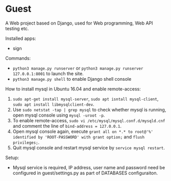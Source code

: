 # Guest

A Web project based on Django, used for Web programming, Web API testing etc.

Installed apps:

- sign

Commands:

- `python3 manage.py runserver` or `python3 manage.py runserver 127.0.0.1:8001` to launch the site.
- `python3 manage.py shell` to enable Django shell console

How to install mysql in Ubuntu 16.04 and enable remote-access:

1. `sudo apt-get install mysql-server`, `sudo apt isntall mysql-client`, `sudo apt install libmysqlclient-dev`.
2. Use `sudo netstat -tap | grep mysql` to check whether mysql is running, open mysql console using `mysql -uroot -p`.
3. To enable remote-access, `sudo vi /etc/mysql/mysql.conf.d/mysqld.cnf` and comment the line of `bind-address = 127.0.0.1`.
4. Open mysql console again, execute `grant all on *.* to root@'%' identified by 'ROOT-PASSWORD' with grant option;` and `flush privileges;`.
5. Quit mysql console and restart mysql service by `service mysql restart`.

Setup:

- Mysql service is required, IP address, user name and password need be configured in guest/settings.py as part of DATABASES configuraiton.
